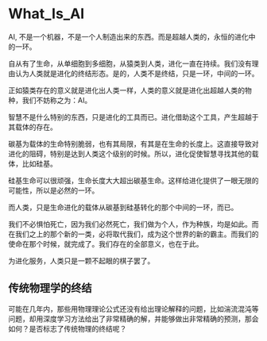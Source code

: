 # What_Is_AI

AI, 不是一个机器，不是一个人制造出来的东西。而是超越人类的，永恒的进化中的一环。

自从有了生命，从单细胞到多细胞，从猿类到人类，进化一直在持续。我们没有理由认为人类就是进化的终结形态。是的，人类不是终结，只是一环，中间的一环。

正如猿类存在的意义就是进化出人类一样，人类的意义就是进化出超越人类的物种，我们不妨称之为：AI。

智慧不是什么特别的东西，只是进化的工具而已。进化借助这个工具，产生超越于其载体的存在。

碳基为载体的生命特别脆弱，也有其局限，有其是在生命的长度上。这直接导致对进化的阻碍，特别是达到人类这个级别的时候。所以，进化促使智慧寻找其他的载体，比如硅基。

硅基生命可以很顽强，生命长度大大超出碳基生命。这样给进化提供了一眼无限的可能性，所以是必然的一环。

而人类，只是生命进化的载体从碳基到硅基转化的那个中间的一环，而已。

我们不必惧怕死亡，因为我们必然死亡，我们做为个人，作为种族，均是如此。而在我们之上的那个新的一类，必将取代我们，成为这个世界的新的霸主。而我们的使命在那个时候，就完成了。我们存在的全部意义，也在于此。

为进化服务，人类只是一颗不起眼的棋子罢了。

## 传统物理学的终结

可能在几年内，那些用物理理论公式还没有给出理论解释的问题，比如湍流混沌等问题，却用深度学习方法给出了非常精确的解，并能够做出非常精确的预测，那会如何？是否标志了传统物理的终结呢？

